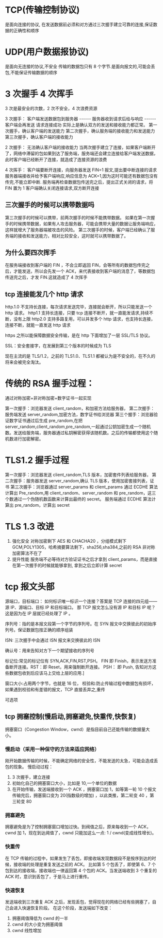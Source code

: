 # TCP(传输控制协议)

是面向连接的协议,
在发送数据前必须和对方通过三次握手建立可靠的连接,保证数据的正确性和顺序

# UDP(用户数据报协议)

是面向无连接的协议,不安全
传输的数据包只有 8 个字节.是面向报文的,可能会丢包,不能保证传输数据的顺序

# 3 次握手 4 次挥手

3 次是最安全的次数，2 次不安全，4 次浪费资源

3 次握手：
客户端发送数据包到服务器 ------ 服务器收到请求后给与响应 ------ 客户端会再发送 请求连接成功
实际上是确认双方的发送和接收能力都正常。
第一次握手，确认客户端的发送能力
第二次握手，确认服务端的接收能力和发送能力
第三次握手，确认客户端的接收能力

2 次握手：
无法确认客户端的接收能力
当两次握手建立了连接，如果客户端断开了，网络中滞留的包如果到达了服务端，服务端还会建立连接给客户端发送数据，此时客户端已经断开了连接，就造成了连接资源的浪费

4 次挥手：
客户端要断开连接，向服务器发送 FIN=1 报文,提出要中断连接的请求
服务器端接收并给予客户端响应,响应信息为 ACK=1,因为这时可能还有数据包没有传完,不能立即中断.
服务端再检查数据包传送完之后，提出正式关闭的请求，将 FIN 置为 1
客户端确认关闭连接请求,双方断开连接

## 三次握手的时候可以携带数据吗

第三次握手的时候可以携带，前两次握手的时候不能携带数据。
如果在第一次握手的时候携带数据，如果有人攻击服务器，可能会携带大量的数据让服务端响应，这样就增大了服务器端被攻击的风险。
第三次握手的时候，客户端已经确认了服务端的接收和发送能力，相对比较安全，这时就可以携带数据了。

## 为什么要四次挥手

在服务端接收到客户端的 FIN ，不会立即返回 FIN，会等所有的数据包传完之后，才能发送，所以会先发一个 ACK，来代表接收到客户端的消息了，等数据包传送完之后，才发 FIN.这就造成了 4 次挥手

## tcp 连接能发几个 http 请求

http.1.0 不支持长连接，每次请求发送完毕，连接就会断开，所以只能发送一个 http 请求。
http1.1 支持长连接，只要 tcp 连接不断开，就一直能发请求,持续不断，没有上限
http2.0 支持多路复用，可以并发多个 http 请求，也支持长连接，连接不断，就能一直发送 http 请求

https 之所以能保障数据安全传输，是在 http 下面增加了一层 SSL/TLS 协议。

SSL：安全套接字，在发展到第三个版本的时候成为 TLS

现在主流的是 TLS/1.2，之前的 TLS1.0、TLS1.1 都被认为是不安全的，在不久的将来会被完全淘汰。

# 传统的 RSA 握手过程：

通过对称加密+非对称加密+数字证书一起实现

第一次握手：浏览器发送 client_random，和加密方法给服务器，
第二次握手：服务端发送 server_random,加密方法，数字证书给浏览器
第三个握手：浏览器验证数字证书通过后生成 pre_random,在把 server_random,client_random,pre_random,一起通过公钥加密生成一个随机数。发送给服务端，服务器通过私钥解密获得该随机数。之后的传输都使用这个随机数进行加密解密。

# TLS1.2 握手过程

第一次握手：浏览器发送 client_random,TLS 版本，加密套件列表给服务器，
第二次握手：服务器发送 server_random,确认 TLS 版本，使用加密套接列表，证书
第三次握手：浏览器通过 server_params 和 client_params 通过 ECDHE 算法计算出 Pre_random,用 client_random、server_random 和 pre_random，这三个数通过一个伪随机数函数来计算出最终的 secret。
服务端通过 ECDHE 算法计算出 pre_random，计算出 secret

# TLS 1.3 改进

1. 强化安全
   对称加密剩下 AES 和 CHACHA20 ，分组模式剩下 GCM,POLY1305，哈希摘要算法剩下，sha256,sha384,之前的 RSA 非对称加密算法不在了
2. 提升性能
   服务端不必等待对方验证证书之后才拿到 client_params，而是直接在第一次握手的时候就能够拿到, 拿到之后立即计算 secret

# tcp 报文头部

源端口，目标端口：
如何标识唯一标识一个连接？答案是 TCP 连接的四元组——源 IP、源端口、目标 IP 和目标端口。
那 TCP 报文怎么没有源 IP 和目标 IP 呢？这是因为在 IP 层就已经处理了 IP 。

序列号：指的是本报文段第一个字节的序列号。在 SYN 报文中交换彼此的初始序列号。保证数据包按正确的顺序组装

ISN: 三次握手中会通过 ISN 报文来交换彼此的 ISN

确认号：用来告知对方下一个期望接收的序列号

标记位:常见的标记位有 SYN,ACK,FIN,RST,PSH。
FIN 即 Finish，表示发送方准备断开连接。RST：即 Reset，用来强制断开连接。 PSH： 即 Push, 告知对方这些数据包收到后应该马上交给上层的应用.]

窗口大小:占用两个字节，也就是 16 位，
校验和:防止传输过程中数据包有损坏，如果遇到校验和有差错的报文，TCP 直接丢弃之,重传

可选项

## tcp 拥塞控制(慢启动,拥塞避免,快重传,快恢复)

拥塞窗口（Congestion Window，cwnd）是指目前自己还能传输的数据量大小。

### 慢启动（采用一种保守的方法来适应网络）

刚开始数据传输的时候，不能确定网络的安全性，不能发送的太急，可能会造成丢包的现象。
慢启动过程：

1. 3 次握手，建立连接
2. 初始化自己的拥塞窗口大小，比如是 10,一个单位的数据
3. 在开始传输，发送端接收到一个 ACK ，拥塞窗口加 1，如等第一轮 10 个报文传输完后，拥塞窗口变为 20(指数级的增加) ，以此类推，第二轮变 40 ，第三轮变 80

### 拥塞避免

拥塞避免是为了控制拥塞窗口增加过快。到阀值之后，原来每收到一个 ACK，cwnd 加 1，现在到达阈值了，cwnd 只能加这么一点: 1 / cwnd(变成线性增长)。

### 快重传

在 TCP 传输的过程中，如果发生了丢包，即接收端发现数据段不是按序到达的时候，接收端的处理是重复发送之前的 ACK。
比如第 5 个包丢了，即使第 6、7 个包到达的接收端，接收端也一律返回第 4 个包的 ACK。当发送端收到 3 个重复的 ACK 时，意识到丢包了，于是马上进行重传。

### 快速恢复

发送端收到三次重复 ACK 之后，发现丢包，觉得现在的网络已经有些拥塞了，自己会进入快速恢复阶段。
在这个阶段，发送端如下改变：

1. 拥塞阈值降低为 cwnd 的一半
2. cwnd 的大小变为拥塞阈值
3. cwnd 线性增加

